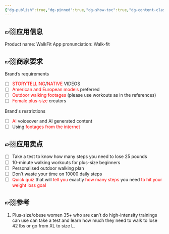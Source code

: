 ```yaml
---
{"dg-publish":true,"dg-pinned":true,"dg-show-toc":true,"dg-content-classes":true,"dg-note-icon":true,"tags":["dg-publish"],"sticker":"emoji//1f469-200d-1f4bb","permalink":"/参考视频/WalkFit/","pinned":true,"contentClasses":"","dgShowToc":true,"dgPassFrontmatter":true,"noteIcon":true,"updated":"2024-10-14T11:17:45.692+08:00"}
---
```



<!DOCTYPE html>  
<html>  
<body> 

👉🏼应用信息
---
Product name: WalkFit
App pronunciation: Walk-fit

👉🏼商家要求
---
Brand’s requirements
- [ ] <font color="#ff0000">STORYTELLING</font>/<font color="#ff0000">NATIVE</font> VIDEOS
- [ ] <font color="#ff0000">American and European models</font> preferred
- [ ] <font color="#ff0000">Outdoor walking footages</font> (please use workouts as in the references)
- [ ] <font color="#ff0000">Female plus-size</font> creators

Brand's restrictions
- [ ] <font color="#ff0000">AI</font> voiceover and AI generated content
- [ ] Using <font color="#ff0000">footages from the internet</font>

👉🏼应用卖点
---
- [ ] Take a test to know how many steps you need to lose 25 pounds
- [ ] 10-minute walking workouts for plus-size beginners
- [ ] Personalised outdoor walking plan 
- [ ] Don’t waste your time on 10000 daily steps 
- [ ] <font color="#ff0000">Quick quiz</font> that will <font color="#ff0000">tell you</font> exactly <font color="#ff0000">how many steps</font> you need <font color="#ff0000">to hit your weight loss goal</font>

👉🏼参考
---
1.  Plus-size&#x2F;obese women 35+ who are can’t do high-intensity trainings  can use can take a test and learn how much they need to walk to lose 42 lbs or go from XL to size L.


</body>
</html>  